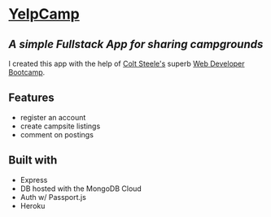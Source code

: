 # [YelpCamp](https://gentle-peak-87983.herokuapp.com/)
## _A simple Fullstack App for sharing campgrounds_


I created this app with the help of [Colt Steele's](https://github.com/Colt) superb [Web Developer Bootcamp](https://www.udemy.com/course/the-web-developer-bootcamp/).

## Features
- register an account
- create campsite listings
- comment on postings

## Built with

- Express
- DB hosted with the MongoDB Cloud
- Auth w/ Passport.js
- Heroku
